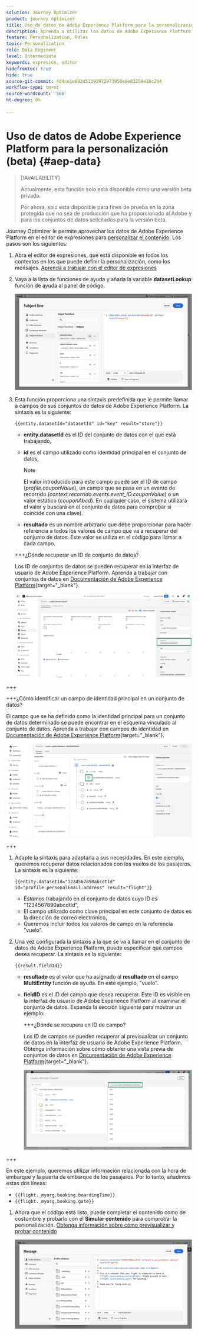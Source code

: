 ```yaml
---
solution: Journey Optimizer
product: journey optimizer
title: Uso de datos de Adobe Experience Platform para la personalización (beta)
description: Aprenda a utilizar los datos de Adobe Experience Platform para la personalización.
feature: Personalization, Rules
topic: Personalization
role: Data Engineer
level: Intermediate
keywords: expresión, editor
hidefromtoc: true
hide: true
source-git-commit: 4d4ce1e892d51393972973950e8e03259e16c204
workflow-type: tm+mt
source-wordcount: '566'
ht-degree: 0%

---
```


# Uso de datos de Adobe Experience Platform para la personalización (beta) {#aep-data}

>[!AVAILABILITY]
>
>Actualmente, esta función solo está disponible como una versión beta privada.
>
>Por ahora, solo está disponible para fines de prueba en la zona protegida que no sea de producción que ha proporcionado al Adobe y para los conjuntos de datos solicitados para la versión beta.

Journey Optimizer le permite aprovechar los datos de Adobe Experience Platform en el editor de expresiones para [personalizar el contenido](../personalization/personalize.md). Los pasos son los siguientes:

1. Abra el editor de expresiones, que está disponible en todos los contextos en los que puede definir la personalización, como los mensajes. [Aprenda a trabajar con el editor de expresiones](../personalization/personalization-build-expressions.md)

1. Vaya a la lista de funciones de ayuda y añada la variable **datasetLookup** función de ayuda al panel de código.

   ![](assets/aep-data-helper.png)

1. Esta función proporciona una sintaxis predefinida que le permite llamar a campos de sus conjuntos de datos de Adobe Experience Platform. La sintaxis es la siguiente:

   ```
   {{entity.datasetId="datasetId" id="key" result="store"}}
   ```

   * **entity.datasetId** es el ID del conjunto de datos con el que está trabajando,
   * **id** es el campo utilizado como identidad principal en el conjunto de datos,

     >[!NOTE]
     >
     >El valor introducido para este campo puede ser el ID de campo (*profile.couponValue*), un campo que se pasa en un evento de recorrido (*context.recorrido.events.event_ID.couponValue*) o un valor estático (*couponAbcd*). En cualquier caso, el sistema utilizará el valor y buscará en el conjunto de datos para comprobar si coincide con una clave).

   * **resultado** es un nombre arbitrario que debe proporcionar para hacer referencia a todos los valores de campo que va a recuperar del conjunto de datos. Este valor se utiliza en el código para llamar a cada campo.

   +++¿Dónde recuperar un ID de conjunto de datos?

   Los ID de conjuntos de datos se pueden recuperar en la interfaz de usuario de Adobe Experience Platform. Aprenda a trabajar con conjuntos de datos en [Documentación de Adobe Experience Platform](https://experienceleague.adobe.com/en/docs/experience-platform/catalog/datasets/user-guide#view-datasets){target="_blank"}.

   ![](assets/aep-data-dataset.png)

+++

   +++¿Cómo identificar un campo de identidad principal en un conjunto de datos?

   El campo que se ha definido como la identidad principal para un conjunto de datos determinado se puede encontrar en el esquema vinculado al conjunto de datos. Aprenda a trabajar con campos de identidad en [Documentación de Adobe Experience Platform](https://experienceleague.adobe.com/en/docs/experience-platform/xdm/ui/fields/identity){target="_blank"}.

   ![](assets/aep-data-identity.png)

+++

1. Adapte la sintaxis para adaptarla a sus necesidades. En este ejemplo, queremos recuperar datos relacionados con los vuelos de los pasajeros. La sintaxis es la siguiente:

   ```
   {{entity.datasetId="1234567890abcdtId" id="profile.personalEmail.address" result="flight"}}
   ```

   * Estamos trabajando en el conjunto de datos cuyo ID es &quot;1234567890abcdtId&quot;,
   * El campo utilizado como clave principal en este conjunto de datos es la dirección de correo electrónico,
   * Queremos incluir todos los valores de campo en la referencia &quot;vuelo&quot;.

1. Una vez configurada la sintaxis a la que se va a llamar en el conjunto de datos de Adobe Experience Platform, puede especificar qué campos desea recuperar. La sintaxis es la siguiente:

   ```
   {{result.fieldId}}
   ```

   * **resultado** es el valor que ha asignado al **resultado** en el campo **MultiEntity** función de ayuda. En este ejemplo, &quot;vuelo&quot;.
   * **fieldID** es el ID del campo que desea recuperar. Este ID es visible en la interfaz de usuario de Adobe Experience Platform al examinar el conjunto de datos. Expanda la sección siguiente para mostrar un ejemplo:

     +++¿Dónde se recupera un ID de campo?

     Los ID de campos se pueden recuperar al previsualizar un conjunto de datos en la interfaz de usuario de Adobe Experience Platform. Obtenga información sobre cómo obtener una vista previa de conjuntos de datos en [Documentación de Adobe Experience Platform](https://experienceleague.adobe.com/en/docs/experience-platform/catalog/datasets/user-guide#preview){target="_blank"}.

     ![](assets/aep-data-field.png)

+++

   En este ejemplo, queremos utilizar información relacionada con la hora de embarque y la puerta de embarque de los pasajeros. Por lo tanto, añadimos estas dos líneas:

   * `{{flight._myorg.booking.boardingTime}}`
   * `{{flight._myorg.booking.gate}}`

1. Ahora que el código está listo, puede completar el contenido como de costumbre y probarlo con el **Simular contenido** para comprobar la personalización. [Obtenga información sobre cómo previsualizar y probar contenido](../content-management/preview-test.md)


   ![](assets/aep-data-sample.png)
